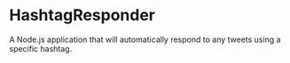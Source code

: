# HashtagResponder
A Node.js application that will automatically respond to any tweets using a specific hashtag.
